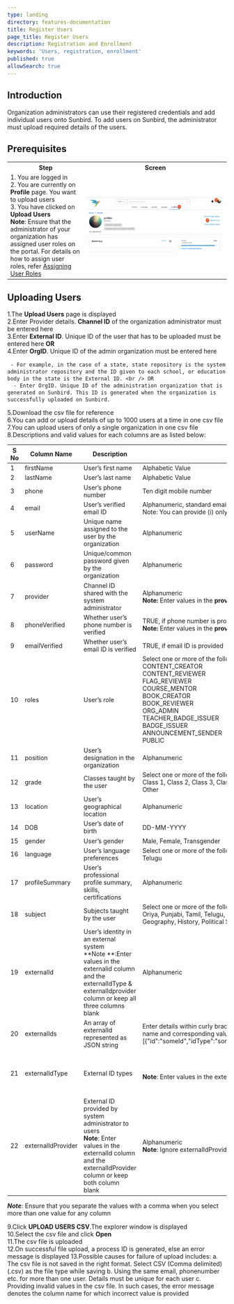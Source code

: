 ```yaml
---
type: landing
directory: features-documentation
title: Register Users
page_title: Register Users
description: Registration and Enrollment
keywords: 'Users, registration, enrollment'
published: true
allowSearch: true
---
```

## Introduction

Organization administrators can use their registered credentials and add individual users onto Sunbird. To add users on Sunbird, the administrator must upload required details of the users.

## Prerequisites
<table>
  <tr>
    <th style="width:35%;">Step</th>
    <th style="width:65%;">Screen</th>
  </tr>
  <tr>
    <td>1. You are logged in <br>2. You are currently on <strong>Profile</strong> page. You want to upload users <br>3. You have clicked on <b>Upload Users</b> <br><b>Note</b>: Ensure that the administrator of your organization has assigned user roles on the portal. For details on how to assign user roles, refer <a href="http://www.sunbird.org/features-documentation/admin_assigning_users" target="_blank">Assigning User Roles</a>
      </td>
      <td><img src="pages/features-documentation/images/upldusr_prereqsite.png"></td>
  </tr>
    </table>

## Uploading Users

1.The **Upload Users** page is displayed<br/>
2.Enter Provider details. **Channel ID** of the organization administrator must be entered here<br/>
3.Enter **External ID**. Unique ID of the user that has to be uploaded must be entered here **OR**<br/>
4.Enter **OrgID**. Unique ID of the admin organization must be entered here<br/>
    
     - For example, in the case of a state, state repository is the system administrator repository and the ID given to each school, or education body in the state is the External ID. <br /> OR
      - Enter OrgID. Unique ID of the administration organization that is generated on Sunbird. This ID is generated when the organization is successfully uploaded on Sunbird.
      
5.Download the csv file for reference<br/>
6.You can add or upload details of up to 1000 users at a time in one csv file<br/>
7.You can upload users of only a single organization in one csv file<br/>
8.Descriptions and valid values for each columns are as listed below:<br/>

S No| Column Name | Description | Valid Value | Field Type
-----|-------------|-------------|-------------|-------------
1 |firstName  |User’s first name  |Alphabetic Value |Mandatory  
2 |lastName |User’s last name |Alphabetic Value  |Optional 
3 |phone|User’s phone number |Ten digit mobile number |Optional 
4 |email  |User’s verified email ID |Alphanumeric, standard email ID format <br>Note: You can provide (i) only the phone number, (ii) only email or (iii) both email and phone number|Mandatory
5 |userName |Unique name assigned to the user by the organization |Alphanumeric |Mandatory
6 |password |Unique/common password given by the organization  |Alphanumeric |Mandatory
7 |provider |Channel ID shared with the system administrator|Alphanumeric <br>**Note:** Enter values in the **provider** column and the **phoneVerified** column or keep both columns blank |Conditional
8 |phoneVerified  |Whether user’s phone number is verified   |TRUE, if phone number is provided <br>**Note:** Enter values in the **provider** column and the **phoneVerified** column or keep both columns blank |Conditional
9| emailVerified |Whether user’s email ID is verified |TRUE, if email ID is provided | Optional
10|roles| User’s role |Select one or more of the following roles:<br>CONTENT_CREATOR <br>CONTENT_REVIEWER <br>FLAG_REVIEWER <br>COURSE_MENTOR <br> BOOK_CREATOR <br> BOOK_REVIEWER<br>ORG_ADMIN<br> TEACHER_BADGE_ISSUER<br>BADGE_ISSUER<br> ANNOUNCEMENT_SENDER <br>PUBLIC | Optional
11|position | User’s designation in the organization |Alphanumeric |Optional
12| grade |Classes taught by the user | Select one or more of the following grades:<br> Class 1, Class 2, Class 3, Class 4, Class 5, Class 6, Class 7, Class 8, Class 9, Class 10, Kindergarten, Other | Optional
13| location |User’s geographical location |Alphanumeric |Optional
14| DOB |User’s date of birth |DD-MM-YYYY |Optional
15| gender | User’s gender |Male, Female, Transgender |Optional
16| language| User’s language preferences|Select one or more of the following grades: English, Gujarati, Hindi, Kannada, Marathi, Punjabi, Tamil, Telugu |Optional
17|profileSummary |User’s professional profile summary, skills, certifications |Alphanumeric |Optional
18|subject |Subjects taught by the user|Select one or more of the following grades: Assamese, Bengali, English, Hindi, Kannada, Malayalam, Oriya, Punjabi, Tamil, Telugu, Urdu, Biology, Chemistry, Physics, Mathematics, Environmental Studies, Geography, History, Political Science, Economics, Sanskrit, Gujarati, Marathi, Nepali |Optional
19|externalId |User’s identity in an external system <br>**Note **:Enter values in the externalid column and the externalIdType & externalIdprovider column or keep all three columns blank |Alphanumeric |Optional
20| externalIds | An array of externalId represented as JSON string| Enter details within curly brackets in double quotes. Separate each detail with a comma, and, detail name and corresponding value with a colon (:). For example; [{"id":"someId","idType":"someIdType","provider":"someProvider",”operation":"ADD,EDIT,REMOVE”}] |Optional
21|externalIdType |External ID types |<br>**Note**: Enter values in the externalId column and the externalIdType column or keep both column blank | Alphanumeric <br>Note: Ignore externalIdType, if userName is already provided|Conditional
22| externalIdProvider |External ID provided by system administrator to users<br>**Note**: Enter values in the externalId column and the externalIdProvider column or keep both column blank |Alphanumeric<br>**Note**: Ignore externalIdProvider, if userName is already provided |Conditional

***Note***: 
Ensure that you separate the values with a comma when you select more than one value for any column

9.Click **UPLOAD USERS CSV**.The explorer window is displayed<br/>
10.Select the csv file and click **Open**<br/>
11.The csv file is uploaded<br/>
12.On successful file upload, a process ID is generated, else an error message is displayed
13.Possible causes for failure of upload includes:
  a. The csv file is not saved in the right format. Select CSV (Comma delimited) (.csv) as the file type while saving 
  b. Using the same email, phonenumber etc. for more than one user. Details must be unique for each user
  c. Providing invalid values in the csv file. In such cases, the error message denotes the column name for which incorrect value is provided
